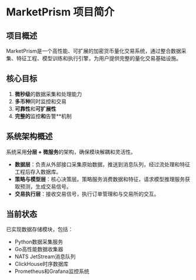 # MarketPrism 项目简介

## 项目概述
MarketPrism是一个高性能、可扩展的加密货币量化交易系统，通过整合数据采集、特征工程、模型训练和执行引擎，为用户提供完整的量化交易基础设施。

## 核心目标
1. **微秒级**的数据采集和处理能力
2. **多币种**同时监控和交易
3. **可靠性**和**可扩展性**
4. **完整的**监控**和**告警**机制

## 系统架构概述
系统采用**分层 + 微服务**的架构，确保模块解耦和灵活性。
- **数据层**：负责从外部接口采集原始数据，推送到消息队列，经过流处理和特征工程后存入数据库。
- **策略与模型层**：核心决策层。策略服务消费数据和特征，请求模型推理服务获取预测，生成交易信号。
- **交易执行层**：接收交易信号，执行订单管理和与交易所的交互。

## 当前状态
已实现数据存储模块，包括：
- Python数据采集服务
- Go高性能数据收集器
- NATS JetStream消息队列
- ClickHouse时序数据库
- Prometheus和Grafana监控系统
